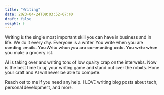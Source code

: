 ```yaml
---
title: "Writing"
date: 2023-04-24T09:03:52-07:00
draft: false
weight: 5
---
```


Writing is the single most important skill you can have in business and in life. We do it every day. Everyone is a writer. You write when you are sending emails. You Write when you are commenting code. You write when you make a grocery list. 

AI is taking over and writing tons of low quality crap on the interwebs. Now is the best time to up your writing game and stand out over the robots. Hone your craft and AI will never be able to compete. 

Reach out to me if you need any help. I LOVE writing blog posts about tech, personal development, and more.
